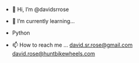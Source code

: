 - 👋 Hi, I’m @davidsrrose
- 🌱 I’m currently learning...
- Python

- 📫 How to reach me ... 
    david.sr.rose@gmail.com
    david.rose@huntbikewheels.com

<!---
davidsrrose/davidsrrose is a ✨ special ✨ repository because its `README.md` (this file) appears on your GitHub profile.
You can click the Preview link to take a look at your changes.
--->
